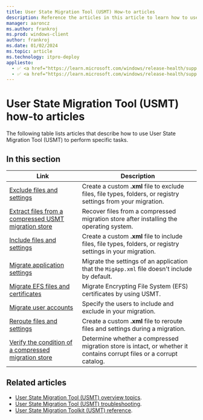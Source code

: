 ```yaml
---
title: User State Migration Tool (USMT) How-to articles
description: Reference the articles in this article to learn how to use User State Migration Tool (USMT) to perform specific tasks.
manager: aaroncz
ms.author: frankroj
ms.prod: windows-client
author: frankroj
ms.date: 01/02/2024
ms.topic: article
ms.technology: itpro-deploy
appliesto:
  - ✅ <a href="https://learn.microsoft.com/windows/release-health/supported-versions-windows-client" target="_blank">Windows 11</a>
  - ✅ <a href="https://learn.microsoft.com/windows/release-health/supported-versions-windows-client" target="_blank">Windows 10</a>
---
```


# User State Migration Tool (USMT) how-to articles

The following table lists articles that describe how to use User State Migration Tool (USMT) to perform specific tasks.

## In this section

| Link | Description |
|------ |----------- |
|[Exclude files and settings](usmt-exclude-files-and-settings.md)|Create a custom **.xml** file to exclude files, file types, folders, or registry settings from your migration.|
|[Extract files from a compressed USMT migration store](usmt-extract-files-from-a-compressed-migration-store.md)|Recover files from a compressed migration store after installing the operating system.|
|[Include files and settings](usmt-include-files-and-settings.md)|Create a custom **.xml** file to include files, file types, folders, or registry settings in your migration.|
|[Migrate application settings](migrate-application-settings.md)|Migrate the settings of an application that the `MigApp.xml` file doesn't include by default.|
|[Migrate EFS files and certificates](usmt-migrate-efs-files-and-certificates.md)|Migrate Encrypting File System (EFS) certificates by using USMT.|
|[Migrate user accounts](usmt-migrate-user-accounts.md)|Specify the users to include and exclude in your migration.|
|[Reroute files and settings](usmt-reroute-files-and-settings.md)|Create a custom **.xml** file to reroute files and settings during a migration.|
|[Verify the condition of a compressed migration store](verify-the-condition-of-a-compressed-migration-store.md)|Determine whether a compressed migration store is intact, or whether it contains corrupt files or a corrupt catalog.|

## Related articles

- [User State Migration Tool (USMT) overview topics](usmt-topics.md).
- [User State Migration Tool (USMT) troubleshooting](usmt-troubleshooting.md).
- [User State Migration Toolkit (USMT) reference](usmt-reference.md).
